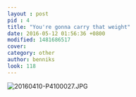 ```yaml
---
layout : post
pid : 4
title: "You're gonna carry that weight"
date: 2016-05-12 01:56:36 +0800
modified: 1481686517
cover: 
category: other
author: benniks
look: 118
---
```

![20160410-P4100027.JPG](https://i.imgur.com/AyhKFtS.png)

